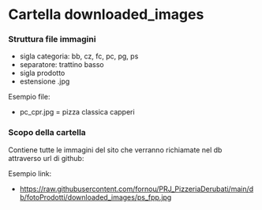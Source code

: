 # Cartella downloaded_images
### Struttura file immagini
- sigla categoria: bb, cz, fc, pc, pg, ps
- separatore: trattino basso
- sigla prodotto
- estensione .jpg

Esempio file:
- pc_cpr.jpg = pizza classica capperi

### Scopo della cartella
Contiene tutte le immagini del sito che verranno richiamate nel db attraverso url di github:

Esempio link:
- https://raw.githubusercontent.com/fornou/PRJ_PizzeriaDerubati/main/db/fotoProdotti/downloaded_images/ps_fpp.jpg